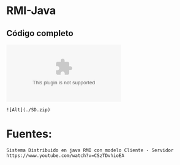 # RMI-Java

## Código completo
![Alt](./SD.zip)
```
![Alt](./SD.zip)
```


# Fuentes:

```
Sistema Distribuido en java RMI con modelo Cliente - Servidor
https://www.youtube.com/watch?v=CSzTDvhioEA
```
 
